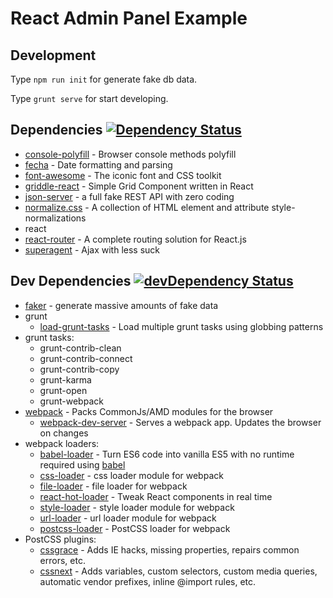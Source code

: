 React Admin Panel Example
===

## Development

Type `npm run init` for generate fake db data.

Type `grunt serve` for start developing.


## Dependencies [![Dependency Status](https://david-dm.org/semigradsky/react-admin-example.svg)](https://david-dm.org/semigradsky/react-admin-example)

- [console-polyfill](https://github.com/paulmillr/console-polyfill) - Browser console methods polyfill
- [fecha](https://github.com/taylorhakes/fecha) - Date formatting and parsing
- [font-awesome](https://github.com/FortAwesome/Font-Awesome) - The iconic font and CSS toolkit
- [griddle-react](https://github.com/GriddleGriddle/Griddle) - Simple Grid Component written in React
- [json-server](https://github.com/typicode/json-server) - a full fake REST API with zero coding
- [normalize.css](https://github.com/necolas/normalize.css) - A collection of HTML element and attribute style-normalizations
- react
- [react-router](https://github.com/rackt/react-router) - A complete routing solution for React.js
- [superagent](https://github.com/visionmedia/superagent) - Ajax with less suck

## Dev Dependencies [![devDependency Status](https://david-dm.org/semigradsky/react-admin-example/dev-status.svg)](https://david-dm.org/semigradsky/react-admin-example#info=devDependencies)

- [faker](https://github.com/Marak/faker.js) - generate massive amounts of fake data
- grunt
  - [load-grunt-tasks](https://github.com/sindresorhus/load-grunt-tasks) - Load multiple grunt tasks using globbing patterns
- grunt tasks:
  - grunt-contrib-clean
  - grunt-contrib-connect
  - grunt-contrib-copy
  - grunt-karma
  - grunt-open
  - grunt-webpack
- [webpack](https://github.com/webpack/webpack) - Packs CommonJs/AMD modules for the browser
  - [webpack-dev-server](https://github.com/webpack/webpack-dev-server) - Serves a webpack app. Updates the browser on changes
- webpack loaders:
  - [babel-loader](https://github.com/babel/babel-loader) - Turn ES6 code into vanilla ES5 with no runtime required using [babel](https://github.com/babel/babel)
  - [css-loader](https://github.com/webpack/css-loader) - css loader module for webpack
  - [file-loader](https://github.com/webpack/file-loader) - file loader for webpack
  - [react-hot-loader](https://github.com/gaearon/react-hot-loader) - Tweak React components in real time
  - [style-loader](https://github.com/webpack/style-loader) - style loader module for webpack
  - [url-loader](https://github.com/webpack/url-loader) - url loader module for webpack
  - [postcss-loader](https://github.com/postcss/postcss-loader) - PostCSS loader for webpack
- PostCSS plugins:
  - [cssgrace](https://github.com/cssdream/cssgrace) - Adds IE hacks, missing properties, repairs common errors, etc.
  - [cssnext](https://github.com/cssnext/cssnext) - Adds variables, custom selectors, custom media queries, automatic vendor prefixes, inline @import rules, etc.
